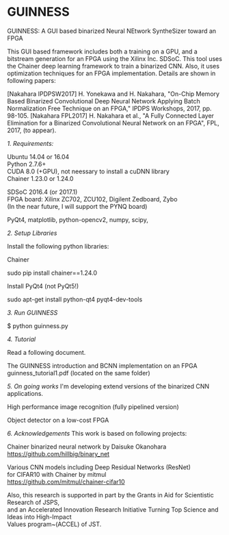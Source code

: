 # GUINNESS

GUINNESS: A GUI based binarized Neural NEtwork SyntheSizer toward an FPGA 

This GUI based framework includes both a training on a GPU, and a bitstream generation for an FPGA using the Xilinx Inc. SDSoC. This tool uses the Chainer deep learning framework to train a binarized CNN. Also, it uses optimization techniques for an FPGA implementation. Details are shown in following papers:

[Nakahara IPDPSW2017] H. Yonekawa and H. Nakahara, "On-Chip Memory Based Binarized Convolutional Deep Neural Network Applying Batch Normalization Free Technique on an FPGA," IPDPS Workshops, 2017, pp. 98-105.
[Nakahara FPL2017] H. Nakahara et al., "A Fully Connected Layer Elimination for a Binarized Convolutional Neural Network on an FPGA", FPL, 2017, (to appear).

*1. Requirements:*

Ubuntu 14.04 or 16.04  
Python 2.7.6+  
CUDA 8.0 (+GPU), not neessary to install a cuDNN library  
Chainer 1.23.0 or 1.24.0  

SDSoC 2016.4 (or 2017.1)  
FPGA board: Xilinx ZC702, ZCU102, Digilent Zedboard, Zybo  
(In the near future, I will support the PYNQ board)  

PyQt4, matplotlib, python-opencv2, numpy, scipy,   

*2. Setup Libraries*

 Install the following python libraries:

 Chainer 

 sudo pip install chainer==1.24.0
 
 Install PyQt4 (not PyQt5!)

 sudo apt-get install python-qt4 pyqt4-dev-tools

*3. Run GUINNESS*

 $ python guinness.py

*4. Tutorial*

 Read a following document.

 The GUINNESS introduction and BCNN implementation on an FPGA  
 guinness_tutorial1.pdf (located on the same folder)

*5. On going works*
 I'm developing extend versions of the binarized CNN applications.
 
 High performance image recognition (fully pipelined version)  

 Object detector on a low-cost FPGA  

*6. Acknowledgements*
 This work is based on following projects:

 Chainer binarized neural network by Daisuke Okanohara  
 https://github.com/hillbig/binary_net

 Various CNN models including Deep Residual Networks (ResNet)   
  for CIFAR10 with Chainer by mitmul  
 https://github.com/mitmul/chainer-cifar10

 Also, this research is supported in part by the Grants in Aid for Scientistic Research of JSPS,  
and an Accelerated Innovation Research Initiative Turning Top Science and Ideas into High-Impact  
Values program~(ACCEL) of JST.
